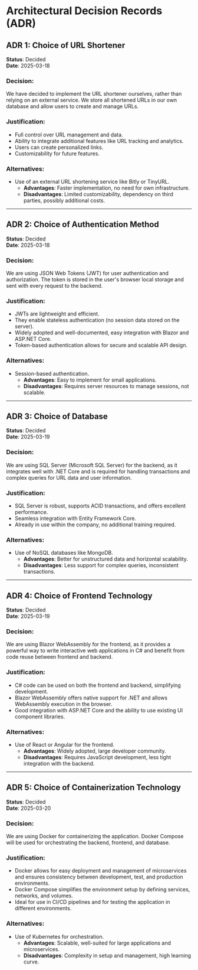 # Architectural Decision Records (ADR)

## ADR 1: Choice of URL Shortener
**Status**: Decided  
**Date**: 2025-03-18

### Decision:
We have decided to implement the URL shortener ourselves, rather than relying on an external service. We store all shortened URLs in our own database and allow users to create and manage URLs.

### Justification:
- Full control over URL management and data.
- Ability to integrate additional features like URL tracking and analytics.
- Users can create personalized links.
- Customizability for future features.

### Alternatives:
- Use of an external URL shortening service like Bitly or TinyURL.
    - **Advantages**: Faster implementation, no need for own infrastructure.
    - **Disadvantages**: Limited customizability, dependency on third parties, possibly additional costs.

---

## ADR 2: Choice of Authentication Method
**Status**: Decided  
**Date**: 2025-03-18

### Decision:
We are using JSON Web Tokens (JWT) for user authentication and authorization. The token is stored in the user's browser local storage and sent with every request to the backend.

### Justification:
- JWTs are lightweight and efficient.
- They enable stateless authentication (no session data stored on the server).
- Widely adopted and well-documented, easy integration with Blazor and ASP.NET Core.
- Token-based authentication allows for secure and scalable API design.

### Alternatives:
- Session-based authentication.
    - **Advantages**: Easy to implement for small applications.
    - **Disadvantages**: Requires server resources to manage sessions, not scalable.

---

## ADR 3: Choice of Database
**Status**: Decided  
**Date**: 2025-03-19

### Decision:
We are using SQL Server (Microsoft SQL Server) for the backend, as it integrates well with .NET Core and is required for handling transactions and complex queries for URL data and user information.

### Justification:
- SQL Server is robust, supports ACID transactions, and offers excellent performance.
- Seamless integration with Entity Framework Core.
- Already in use within the company, no additional training required.

### Alternatives:
- Use of NoSQL databases like MongoDB.
    - **Advantages**: Better for unstructured data and horizontal scalability.
    - **Disadvantages**: Less support for complex queries, inconsistent transactions.

---

## ADR 4: Choice of Frontend Technology
**Status**: Decided  
**Date**: 2025-03-19

### Decision:
We are using Blazor WebAssembly for the frontend, as it provides a powerful way to write interactive web applications in C# and benefit from code reuse between frontend and backend.

### Justification:
- C# code can be used on both the frontend and backend, simplifying development.
- Blazor WebAssembly offers native support for .NET and allows WebAssembly execution in the browser.
- Good integration with ASP.NET Core and the ability to use existing UI component libraries.

### Alternatives:
- Use of React or Angular for the frontend.
    - **Advantages**: Widely adopted, large developer community.
    - **Disadvantages**: Requires JavaScript development, less tight integration with the backend.

---

## ADR 5: Choice of Containerization Technology
**Status**: Decided  
**Date**: 2025-03-20

### Decision:
We are using Docker for containerizing the application. Docker Compose will be used for orchestrating the backend, frontend, and database.

### Justification:
- Docker allows for easy deployment and management of microservices and ensures consistency between development, test, and production environments.
- Docker Compose simplifies the environment setup by defining services, networks, and volumes.
- Ideal for use in CI/CD pipelines and for testing the application in different environments.

### Alternatives:
- Use of Kubernetes for orchestration.
    - **Advantages**: Scalable, well-suited for large applications and microservices.
    - **Disadvantages**: Complexity in setup and management, high learning curve.